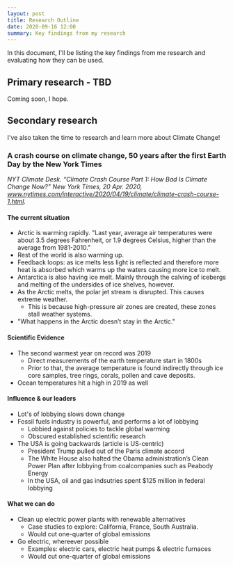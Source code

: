 ```yaml
---
layout: post
title: Research Outline
date: 2020-09-16 12:00
summary: Key findings from my research
---
```


In this document, I'll be listing the key findings from me research and evaluating how they can be used.

## Primary research - TBD

Coming soon, I hope.

## Secondary research

I've also taken the time to research and learn more about Climate Change!

### A crash course on climate change, 50 years after the first Earth Day by the New York Times

_NYT Climate Desk. “Climate Crash Course Part 1: How Bad Is Climate Change Now?” New York Times, 20 Apr. 2020, www.nytimes.com/interactive/2020/04/19/climate/climate-crash-course-1.html._

#### The current situation

* Arctic is warming rapidly. "Last year, average air temperatures were about 3.5 degrees Fahrenheit, or 1.9 degrees Celsius, higher than the average from 1981-2010."
* Rest of the world is also warming up.
* Feedback loops: as ice melts less light is reflected and therefore more heat is absorbed which warms up the waters causing more ice to melt.
* Antarctica is also having ice melt. Mainly through the calving of icebergs and melting of the undersides of ice shelves, however.
* As the Arctic melts, the polar jet stream is disrupted. This causes extreme weather.
  * This is because high-pressure air zones are created, these zones stall weather systems.
* "What happens in the Arctic doesn’t stay in the Arctic."

#### Scientific Evidence

* The second warmest year on record was 2019
  * Direct measurements of the earth temperature start in 1800s
  * Prior to that, the average temperature is found indirectly through ice core samples, tree rings, corals, pollen and cave deposits.
* Ocean temperatures hit a high in 2019 as well

#### Influence & our leaders

* Lot's of lobbying slows down change
* Fossil fuels industry is powerful, and performs a lot of lobbying
  * Lobbied against policies to tackle global warming
  * Obscured established scientific research
* The USA is going backwards (article is US-centric)
  * President Trump pulled out of the Paris climate accord
  * The White House also halted the Obama administration’s Clean Power Plan after lobbying from coalcompanies such as Peabody Energy 
  * In the USA, oil and gas indsutries spent $125 million in federal lobbying

#### What we can do

* Clean up electric power plants with renewable alternatives
  * Case studies to explore: California, France, South Australia.
  * Would cut one-quarter of global emissions
* Go electric, whereever possible
  * Examples: electric cars, electric heat pumps & electric furnaces
  * Would cut one-quarter of global emissions
  
